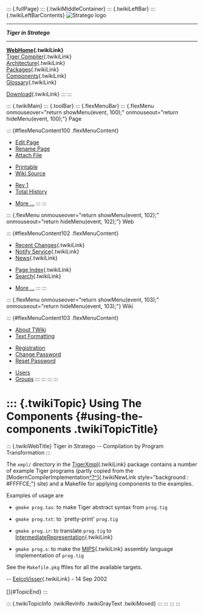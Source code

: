 ::: {.fullPage}
::: {.twikiMiddleContainer}
::: {.twikiLeftBar}
::: {.twikiLeftBarContents}
![Stratego
logo](../pub/Stratego/StrategoLogo/StrategoLogoTextlessWhite-100px.png)

------------------------------------------------------------------------

***Tiger in Stratego***

------------------------------------------------------------------------

**[WebHome](WebHome){.twikiLink}**\
[Tiger Compiler](TigerCompiler){.twikiLink}\
[Architecture](CompilerArchitecture){.twikiLink}\
[Packages](CompilerPackages){.twikiLink}\
[Components](CompilerComponent){.twikiLink}\
[Glossary](WebGlossary){.twikiLink}

[Download](DownloadAndInstallation){.twikiLink}
:::
:::

::: {.twikiMain}
::: {.toolBar}
::: {.flexMenuBar}
::: {.flexMenu onmouseover="return showMenu(event, 100);" onmouseout="return hideMenu(event, 100);"}
Page

::: {#flexMenuContent100 .flexMenuContent}
-   [Edit
    Page](http://www.program-transformation.org/edit/Tiger/UsingTheComponents?t=1536826687)
-   [Rename
    Page](http://www.program-transformation.org/rename/Tiger/UsingTheComponents)
-   [Attach
    File](http://www.program-transformation.org/attach/Tiger/UsingTheComponents)

<!-- -->

-   [Printable](http://www.program-transformation.org/view/Tiger/UsingTheComponents?skin=print.pattern)
-   [Wiki
    Source](http://www.program-transformation.org/view/Tiger/UsingTheComponents?skin=text&raw=on&contenttype=text/plain)

<!-- -->

-   [Rev
    1](http://www.program-transformation.org/view/Tiger/UsingTheComponents?rev=1.1)
-   [Total
    History](http://www.program-transformation.org/rdiff/Tiger/UsingTheComponents)

<!-- -->

-   [More
    \...](http://www.program-transformation.org/oops/Tiger/UsingTheComponents?template=oopsmore&param1=1.1&param2=1.1)
:::
:::

::: {.flexMenu onmouseover="return showMenu(event, 102);" onmouseout="return hideMenu(event, 102);"}
Web

::: {#flexMenuContent102 .flexMenuContent}
-   [Recent Changes](WebChanges){.twikiLink}
-   [Notify Service](WebNotify){.twikiLink}
-   [News](WebNews){.twikiLink}

<!-- -->

-   [Page Index](WebIndex){.twikiLink}
-   [Search](WebSearch){.twikiLink}

<!-- -->

-   [More
    \...](http://www.program-transformation.org/oops/Tiger/UsingTheComponents?template=oopsmore&param1=1.1&param2=1.1)
:::
:::

::: {.flexMenu onmouseover="return showMenu(event, 103);" onmouseout="return hideMenu(event, 103);"}
Wiki

::: {#flexMenuContent103 .flexMenuContent}
-   [About
    TWiki](http://www.program-transformation.org/view/TWiki/WebHome)
-   [Text
    Formatting](http://www.program-transformation.org/view/TWiki/TextFormattingRules)

<!-- -->

-   [Registration](http://www.program-transformation.org/view/TWiki/TWikiRegistration)
-   [Change
    Password](http://www.program-transformation.org/view/TWiki/ChangePassword)
-   [Reset
    Password](http://www.program-transformation.org/view/TWiki/ResetPassword)

<!-- -->

-   [Users](http://www.program-transformation.org/view/Main/TWikiUsers)
-   [Groups](http://www.program-transformation.org/view/Main/TWikiGroups)
:::
:::
:::
:::

::: {.twikiTopic}
Using The Components {#using-the-components .twikiTopicTitle}
====================

::: {.twikiWebTitle}
Tiger in Stratego \-- Compilation by Program Transformation
:::

The `xmpl/` directory in the [TigerXmpl](TigerXmpl){.twikiLink} package
contains a number of example Tiger programs (partly copied from the
[ModernCompilerImplementation[^?^](http://www.program-transformation.org/edit/Stratego/ModernCompilerImplementation?topicparent=Tiger.UsingTheComponents)]{.twikiNewLink
style="background : #FFFFCE;"} site) and a Makefile for applying
components to the examples.

Examples of usage are

-   `gmake prog.tas`: to make Tiger abstract syntax from `prog.tig`

<!-- -->

-   `gmake prog.txt`: to \`pretty-print\' `prog.tig`

<!-- -->

-   `gmake prog.ir`: to translate `prog.tig` to
    [IntermediateRepresentation](http://www.program-transformation.org/Tiger/IntermediateRepresentation){.twikiLink}

<!-- -->

-   `gmake prog.s`: to make the
    [MIPS](http://www.program-transformation.org/Tiger/MIPS){.twikiLink}
    assembly language implementation of `prog.tig`

See the `Makefile.pkg` ffiles for all the available targets.

\-- [EelcoVisser](../Main/EelcoVisser){.twikiLink} - 14 Sep 2002\
\
[]{#TopicEnd}
:::

::: {.twikiTopicInfo .twikiRevInfo .twikiGrayText .twikiMoved}
:::
:::
:::
:::
